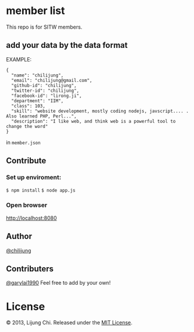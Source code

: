 # member list

This repo is for SITW members.


## add your data by the data format

EXAMPLE:

```
{
  "name": "chilijung",
  "email": "chilijung@gmail.com",
  "github-id": "chilijung",
  "twitter-id": "chilijung",
  "facebook-id": "lirong.ji",
  "department": "IIM",
  "class": 103,
  "skill": "website development, mostly coding nodejs, javscript.... . Also learned PHP, Perl...",
  "description": "I like web, and think web is a powerful tool to change the word"
}

```

in `member.json`

## Contribute

### Set up enviroment:
`$ npm install`
`$ node app.js`

### Open browser
[http://localhost:8080](http://localhost:8080)

## Author

[@chilijung](https://github.com/chilijung)

## Contributers

[@garylai1990](https://github.com/garylai1990)
Feel free to add by your own!

# License

© 2013, Lijung Chi. Released under the [MIT License](http://opensource.org/licenses/mit-license.php).